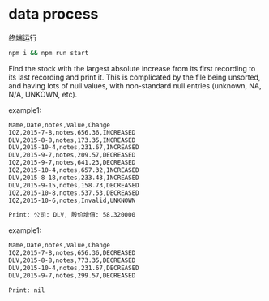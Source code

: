 # data process

终端运行

```bash
npm i && npm run start
```

Find the stock with the largest absolute increase from its first recording to its last recording and print it. This is complicated by the file being unsorted, and having lots of null values, with non-standard null entries (unknown, NA, N/A, UNKOWN, etc).

example1:

```bash
Name,Date,notes,Value,Change
IQZ,2015-7-8,notes,656.36,INCREASED
DLV,2015-8-8,notes,173.35,INCREASED
DLV,2015-10-4,notes,231.67,INCREASED
DLV,2015-9-7,notes,209.57,DECREASED
IQZ,2015-9-7,notes,641.23,DECREASED
IQZ,2015-10-4,notes,657.32,INCREASED
DLV,2015-8-18,notes,233.43,INCREASED
DLV,2015-9-15,notes,158.73,DECREASED
IQZ,2015-10-8,notes,537.53,DECREASED
IQZ,2015-10-6,notes,Invalid,UNKNOWN

Print: 公司: DLV, 股价增值: 58.320000
```

example1:

```bash
Name,Date,notes,Value,Change
IQZ,2015-7-8,notes,656.36,DECREASED
DLV,2015-8-8,notes,773.35,DECREASED
DLV,2015-10-4,notes,231.67,DECREASED
DLV,2015-9-7,notes,299.57,DECREASED

Print: nil
```
